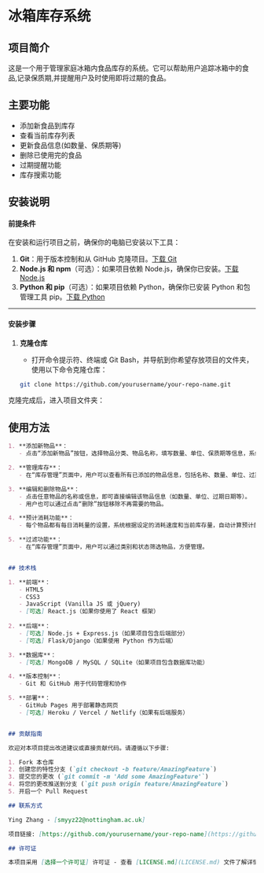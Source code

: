 # 冰箱库存系统

## 项目简介

这是一个用于管理家庭冰箱内食品库存的系统。它可以帮助用户追踪冰箱中的食品,记录保质期,并提醒用户及时使用即将过期的食品。

## 主要功能

- 添加新食品到库存
- 查看当前库存列表
- 更新食品信息(如数量、保质期等)
- 删除已使用完的食品
- 过期提醒功能
- 库存搜索功能

## 安装说明


#### 前提条件
在安装和运行项目之前，确保你的电脑已安装以下工具：
1. **Git**：用于版本控制和从 GitHub 克隆项目。[下载 Git](https://git-scm.com/downloads)
2. **Node.js 和 npm**（可选）：如果项目依赖 Node.js，确保你已安装。[下载 Node.js](https://nodejs.org/en/)
3. **Python 和 pip**（可选）：如果项目依赖 Python，确保你已安装 Python 和包管理工具 pip。[下载 Python](https://www.python.org/downloads/)

---

#### 安装步骤

1. **克隆仓库**
   - 打开命令提示符、终端或 Git Bash，并导航到你希望存放项目的文件夹，使用以下命令克隆仓库：

   ```bash
   git clone https://github.com/yourusername/your-repo-name.git

克隆完成后，进入项目文件夹：



## 使用方法

```markdown
1. **添加新物品**：
   - 点击“添加新物品”按钮，选择物品分类、物品名称，填写数量、单位、保质期等信息，系统会自动计算物品的过期日期。

2. **管理库存**：
   - 在“库存管理”页面中，用户可以查看所有已添加的物品信息，包括名称、数量、单位、过期日期和状态（新鲜、即将过期或已过期）。

3. **编辑和删除物品**：
   - 点击任意物品的名称或信息，即可直接编辑该物品信息（如数量、单位、过期日期等）。
   - 用户也可以通过点击“删除”按钮移除不再需要的物品。

4. **预计消耗功能**：
   - 每个物品都有每日消耗量的设置，系统根据设定的消耗速度和当前库存量，自动计算预计的耗尽日期。

5. **过滤功能**：
   - 在“库存管理”页面中，用户可以通过类别和状态筛选物品，方便管理。


## 技术栈

1. **前端**：
   - HTML5
   - CSS3
   - JavaScript (Vanilla JS 或 jQuery)
   - [可选] React.js（如果你使用了 React 框架）
   
2. **后端**：
   - [可选] Node.js + Express.js（如果项目包含后端部分）
   - [可选] Flask/Django（如果使用 Python 作为后端）

3. **数据库**：
   - [可选] MongoDB / MySQL / SQLite（如果项目包含数据库功能）

4. **版本控制**：
   - Git 和 GitHub 用于代码管理和协作

5. **部署**：
   - GitHub Pages 用于部署静态网页
   - [可选] Heroku / Vercel / Netlify（如果有后端服务）


## 贡献指南

欢迎对本项目提出改进建议或直接贡献代码。请遵循以下步骤:

1. Fork 本仓库
2. 创建您的特性分支 (`git checkout -b feature/AmazingFeature`)
3. 提交您的更改 (`git commit -m 'Add some AmazingFeature'`)
4. 将您的更改推送到分支 (`git push origin feature/AmazingFeature`)
5. 开启一个 Pull Request

## 联系方式

Ying Zhang - [smyyz22@nottingham.ac.uk]

项目链接: [https://github.com/yourusername/your-repo-name](https://github.com/yourusername/your-repo-name)

## 许可证

本项目采用 [选择一个许可证] 许可证 - 查看 [LICENSE.md](LICENSE.md) 文件了解详情。
